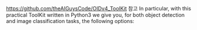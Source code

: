https://github.com/theAIGuysCode/OIDv4_ToolKit 참고
In particular, with this practical ToolKit written in Python3 we give you, for both object detection and image classification tasks, the following options:
